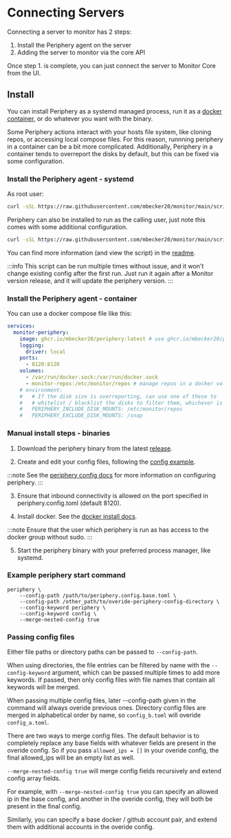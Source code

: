 # Connecting Servers

Connecting a server to monitor has 2 steps:

1.  Install the Periphery agent on the server
2.  Adding the server to monitor via the core API

Once step 1. is complete, you can just connect the server to Monitor Core from the UI.

## Install

You can install Periphery as a systemd managed process, run it as a [docker container](https://github.com/mbecker20/monitor/pkgs/container/periphery), or do whatever you want with the binary.

Some Periphery actions interact with your hosts file system, like cloning repos, or accessing local compose files.
For this reason, runnning periphery in a container can be a bit more complicated.
Additionally, Periphery in a container tends to overreport the disks by default, but this can be fixed via some configuration.

### Install the Periphery agent - systemd

As root user:
```sh
curl -sSL https://raw.githubusercontent.com/mbecker20/monitor/main/scripts/setup-periphery.py | python3
```

Periphery can also be installed to run as the calling user, just note this comes with some additional configuration.

```sh
curl -sSL https://raw.githubusercontent.com/mbecker20/monitor/main/scripts/setup-periphery.py | python3 - --user
```

You can find more information (and view the script) in the [readme](https://github.com/mbecker20/monitor/tree/main/scripts).

:::info
This script can be run multiple times without issue, and it won't change existing config after the first run. Just run it again after a Monitor version release, and it will update the periphery version.
:::

### Install the Periphery agent - container

You can use a docker compose file like this:
```yaml
services:
  monitor-periphery:
    image: ghcr.io/mbecker20/periphery:latest # use ghcr.io/mbecker20/periphery:latest-aarch64 for arm support
    logging:
      driver: local
    ports:
      - 8120:8120
    volumes:
      - /var/run/docker.sock:/var/run/docker.sock
      - monitor-repos:/etc/monitor/repos # manage repos in a docker volume, or change it to an accessible host directory.
    # environment:
    #   # If the disk size is overreporting, can use one of these to 
    #   # whitelist / blacklist the disks to filter them, whichever is easier. 
    #   PERIPHERY_INCLUDE_DISK_MOUNTS: /etc/monitor/repos 
    #   PERIPHERY_EXCLUDE_DISK_MOUNTS: /snap
```

### Manual install steps - binaries

1.  Download the periphery binary from the latest [release](https://github.com/mbecker20/monitor/releases).

2.  Create and edit your config files, following the [config example](https://github.com/mbecker20/monitor/blob/main/config_example/periphery.config.example.toml).

:::note
See the [periphery config docs](https://docs.rs/monitor_client/latest/monitor_client/entities/config/periphery/index.html)
for more information on configuring periphery.
:::

3.  Ensure that inbound connectivity is allowed on the port specified in periphery.config.toml (default 8120).

4.  Install docker. See the [docker install docs](https://docs.docker.com/engine/install/).

:::note
Ensure that the user which periphery is run as has access to the docker group without sudo.
:::

5.  Start the periphery binary with your preferred process manager, like systemd.

### Example periphery start command

```
periphery \
	--config-path /path/to/periphery.config.base.toml \
	--config-path /other_path/to/overide-periphery-config-directory \
	--config-keyword periphery \
	--config-keyword config \
	--merge-nested-config true
```

### Passing config files

Either file paths or directory paths can be passed to `--config-path`.

When using directories, the file entries can be filtered by name with the `--config-keyword` argument, which can be passed multiple times to add more keywords. If passed, then only config files with file names that contain all keywords will be merged.

When passing multiple config files, later --config-path given in the command will always overide previous ones. Directory config files are merged in alphabetical order by name, so `config_b.toml` will overide `config_a.toml`.

There are two ways to merge config files. The default behavior is to completely replace any base fields with whatever fields are present in the overide config. So if you pass `allowed_ips = []` in your overide config, the final allowed_ips will be an empty list as well.

`--merge-nested-config true` will merge config fields recursively and extend config array fields.

For example, with `--merge-nested-config true` you can specify an allowed ip in the base config, and another in the overide config, they will both be present in the final config.

Similarly, you can specify a base docker / github account pair, and extend them with additional accounts in the overide config.
